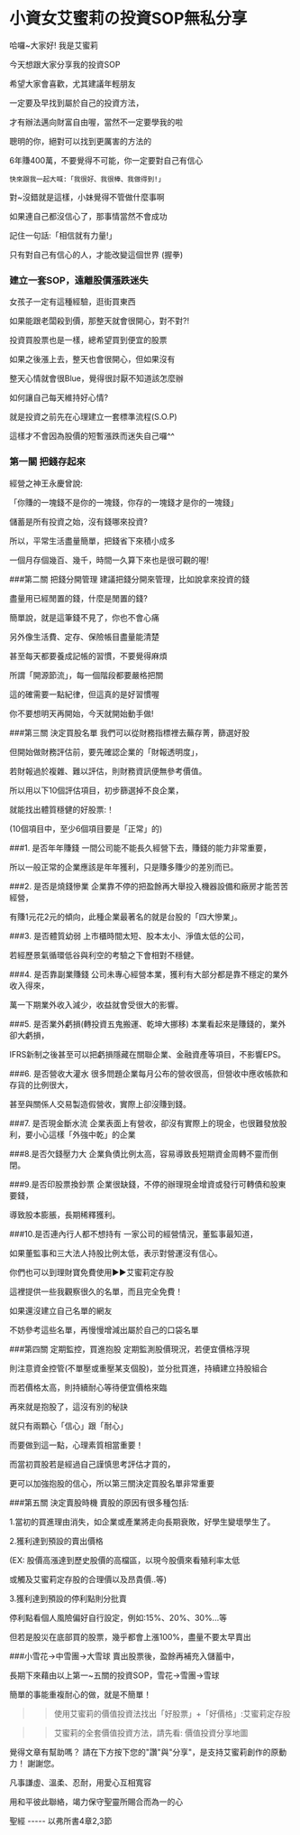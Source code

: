 # 小資女艾蜜莉の投資SOP無私分享

哈囉~大家好!  我是艾蜜莉

今天想跟大家分享我的投資SOP

希望大家會喜歡，尤其建議年輕朋友

一定要及早找到屬於自己的投資方法，

才有辦法邁向財富自由喔，當然不一定要學我的啦

聰明的你，絕對可以找到更厲害的方法的

6年賺400萬，不要覺得不可能，你一定要對自己有信心



`快來跟我一起大喊:「我很好、我很棒、我做得到!」`

對~沒錯就是這樣，小妹覺得不管做什麼事啊

如果連自己都沒信心了，那事情當然不會成功

記住一句話:「相信就有力量!」

只有對自己有信心的人，才能改變這個世界    (握拳)

### 建立一套SOP，遠離股價漲跌迷失
女孩子一定有這種經驗，逛街買東西

如果能跟老闆殺到價，那整天就會很開心，對不對?!

投資買股票也是一樣，總希望買到便宜的股票

如果之後漲上去，整天也會很開心，但如果沒有

整天心情就會很Blue，覺得很討厭不知道該怎麼辦

如何讓自己每天維持好心情?

就是投資之前先在心理建立一套標準流程(S.O.P)

這樣才不會因為股價的短暫漲跌而迷失自己囉^^

### 第一關  把錢存起來
經營之神王永慶曾說:

「你賺的一塊錢不是你的一塊錢，你存的一塊錢才是你的一塊錢」

儲蓄是所有投資之始，沒有錢哪來投資?

所以，平常生活盡量簡單，把錢省下來積小成多

一個月存個幾百、幾千，時間一久算下來也是很可觀的喔!



###第二關  把錢分開管理
建議把錢分開來管理，比如說拿來投資的錢

盡量用已經閒置的錢，什麼是閒置的錢?

簡單說，就是這筆錢不見了，你也不會心痛

另外像生活費、定存、保險帳目盡量能清楚

甚至每天都要養成記帳的習慣，不要覺得麻煩



所謂「開源節流」，每一個階段都要嚴格把關

這的確需要一點紀律，但這真的是好習慣喔

你不要想明天再開始，今天就開始動手做!

###第三關  決定買股名單
我們可以從財務指標裡去蕪存菁，篩選好股



但開始做財務評估前，要先確認企業的「財報透明度」，

若財報過於複雜、難以評估，則財務資訊便無參考價值。



所以用以下10個評估項目，初步篩選掉不良企業，

就能找出體質穩健的好股票:！

(10個項目中，至少6個項目要是「正常」的)

###1. 是否年年賺錢
一間公司能不能長久經營下去，賺錢的能力非常重要，

所以一般正常的企業應該是年年獲利，只是賺多賺少的差別而已。



###2. 是否是燒錢慘業
企業靠不停的把盈餘再大舉投入機器設備和廠房才能苦苦經營，

有賺1元花2元的傾向，此種企業最著名的就是台股的「四大慘業」。



###3. 是否體質幼弱
上市櫃時間太短、股本太小、淨值太低的公司，

若經歷景氣循環低谷與利空的考驗之下會相對不穩健。



###4. 是否靠副業賺錢
公司未專心經營本業，獲利有大部分都是靠不穩定的業外收入得來，

萬一下期業外收入減少，收益就會受很大的影響。



###5.  是否業外虧損(轉投資五鬼搬運、乾坤大挪移)
本業看起來是賺錢的，業外卻大虧損，

IFRS新制之後甚至可以把虧損隱藏在關聯企業、金融資產等項目，不影響EPS。



###6. 是否營收大灌水
很多問題企業每月公布的營收很高，但營收中應收帳款和存貨的比例很大，

甚至與關係人交易製造假營收，實際上卻沒賺到錢。



###7. 是否現金斷水流
企業表面上有營收，卻沒有實際上的現金，也很難發放股利，要小心這樣「外強中乾」的企業



###8.是否欠錢壓力大
企業負債比例太高，容易導致長短期資金周轉不靈而倒閉。



###9.是否印股票換鈔票
企業很缺錢，不停的辦理現金增資或發行可轉債和股東要錢，

導致股本膨脹，長期稀釋獲利。



###10.是否連內行人都不想持有
一家公司的經營情況，董監事最知道，

如果董監事和三大法人持股比例太低，表示對營運沒有信心。



你們也可以到理財寶免費使用►►艾蜜莉定存股

這裡提供一些我觀察很久的名單，而且完全免費！

如果還沒建立自己名單的網友

不妨參考這些名單，再慢慢增減出屬於自己的口袋名單


###第四關  定期監控，買進抱股
定期監測股價現況，若便宜價格浮現

則注意資金控管(不單壓或重壓某支個股)，並分批買進，持續建立持股組合

而若價格太高，則持續耐心等待便宜價格來臨



再來就是抱股了，這沒有別的秘訣

就只有兩顆心「信心」跟「耐心」

而要做到這一點，心理素質相當重要！

而當初買股若是經過自己謹慎思考評估才買的，

更可以加強抱股的信心，所以第三關決定買股名單非常重要



###第五關 決定賣股時機
賣股的原因有很多種包括:

1.當初的買進理由消失，如企業或產業將走向長期衰敗，好學生變壞學生了。



2.獲利達到預設的賣出價格

(EX: 股價高漲達到歷史股價的高檔區，以現今股價來看殖利率太低

或觸及艾蜜莉定存股的合理價以及昂貴價..等)



3.獲利達到預設的停利點則分批賣

停利點看個人風險偏好自行設定，例如:15%、20%、30%...等

但若是股災在底部買的股票，幾乎都會上漲100%，盡量不要太早賣出



###小雪花→中雪團→大雪球
賣出股票後，盈餘再補充入儲蓄中，

長期下來藉由以上第一~五關的投資SOP，雪花→雪團→雪球

簡單的事能重複耐心的做，就是不簡單！



>>使用艾蜜莉的價值投資法找出「好股票」+「好價格」:艾蜜莉定存股

>>艾蜜莉的全套價值投資方法，請先看: 價值投資分享地圖

覺得文章有幫助嗎？ 請在下方按下您的"讚"與"分享"，是支持艾蜜莉創作的原動力！ 謝謝您。





凡事謙虛、溫柔、忍耐，用愛心互相寬容

用和平彼此聯絡，竭力保守聖靈所賜合而為一的心

聖經 ----- 以弗所書4章2,3節
